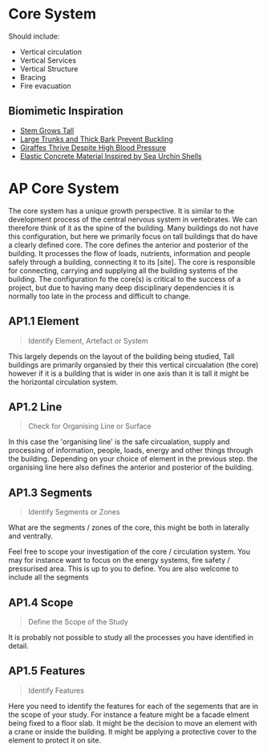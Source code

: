 # Core System

Should include:
* Vertical circulation
* Vertical Services
* Vertical Structure
* Bracing
* Fire evacuation

## Biomimetic Inspiration
* [Stem Grows Tall](https://asknature.org/strategy/stem-grows-tall/)
* [Large Trunks and Thick Bark Prevent Buckling](https://asknature.org/strategy/large-trunks-and-thick-bark-prevent-buckling/)
* [Giraffes Thrive Despite High Blood Pressure](https://asknature.org/strategy/giraffes-thrive-despite-high-blood-pressure/)
* [Elastic Concrete Material Inspired by Sea Urchin Shells](https://asknature.org/innovation/elastic-concrete-material-inspired-by-sea-urchin-shells/)

# AP Core System

The core system has a unique growth perspective. It is similar to the development process of the central nervous system in vertebrates. We can therefore think of it as the spine of the building. Many buildings do not have this configuration, but here we primarily focus on tall buildings that do have a clearly defined core. The core defines the anterior and posterior of the building. It processes the flow of loads, nutrients, information and people safely through a building, connecting it to its [site]. The core is responsible for connecting, carrying and supplying all the building systems of the building. The configuration fo the core(s) is critical to the success of a project, but due to having many deep disciplinary dependencies it is normally too late in the process and difficult to change.

## AP1.1 Element
> Identify Element, Artefact or System

This largely depends on the layout of the building being studied, Tall buildings are primarily organsied by their this vertical circualation (the core) however if it is a building that is wider in one axis than it is tall it might be the horizontal circulation system.

## AP1.2 Line
> Check for Organising Line or Surface

In this case the 'organising line' is the safe circualation, supply and processing of information, people, loads, energy and other things through the building. Depending on your choice of element in the previous step. the organising line here also defines the anterior and posterior of the building.

## AP1.3 Segments
> Identify Segments or Zones

What are the segments / zones of the core, this might be both in laterally and ventrally.

Feel free to scope your investigation of the core / circulation system. You may for instance want to focus on the energy systems, fire safety / pressurised area. This is up to you to define. You are also welcome to include all the segments 

## AP1.4 Scope
> Define the Scope of the Study

It is probably not possible to study all the processes you have identified in detail. 

## AP1.5 Features
> Identify Features

Here you need to identify the features for each of the segements that are in the scope of your study. For instance a feature might be a facade elment being fixed to a floor slab. It might be the decision to move an element with a crane or inside the building. It might be applying a protective cover to the element to protect it on site.




